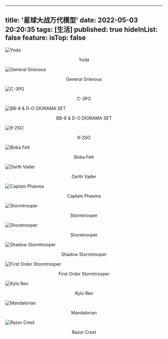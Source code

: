 <!--
 * @Author: lxulxu
 * @Date: 2024-03-19 19:14:39
 * @LastEditors: lxulxu
 * @LastEditTime: 2024-04-16 19:16:32
 * @Description: 
 * 
 * Copyright (c) 2024 by lxulxu, All Rights Reserved. 
-->
---
title: '星球大战万代模型'
date: 2022-05-03 20:20:35
tags: [生活]
published: true
hideInList: false
feature: 
isTop: false
---
![Yoda](../assets/images/Polish_20220412_172112817.jpg)
<center>Yoda</center>

![General Grievous](../assets/images/Polish_20220412_172235454.jpg)
<center>General Grievous</center>

![C-3PO](../assets/images/Polish_20220412_172314501.jpg)
<center>C-3PO</center>

![BB-8 & D-O DIORAMA SET](../assets/images/Polish_20220412_172403614.jpg)
<center>BB-8 & D-O DIORAMA SET</center>

![K-2SO](../assets/images/Polish_20220412_172456158.png)
<center>K-2SO</center>

![Boba Fett](../assets/images/Polish_20220412_172524149.jpg)
<center>Boba Fett</center>

![Darth Vader](../assets/images/Polish_20220412_172555163.jpg)
<center>Darth Vader</center>

![Captain Phasma](../assets/images/Polish_20220412_172700134.png)
<center>Captain Phasma</center>

![Stormtrooper](../assets/images/Polish_20220412_172732118.jpg)
<center>Stormtrooper</center>

![Shoretrooper](../assets/images/Polish_20220412_172755106.jpg)
<center>Shoretrooper</center>

![Shadow Stormtrooper](../assets/images/Polish_20220412_172833897.png)
<center>Shadow Stormtrooper</center>

![First Order Stormtrooper](../assets/images/Polish_20220412_172906834.jpg)
<center>First Order Stormtrooper</center>

![Kylo Ren](../assets/images/Polish_20220412_173032440.jpg)
<center>Kylo Ren</center>

![Mandalorian](../assets/images/Polish_20220412_173125002.jpg)
<center>Mandalorian</center>

![Razor Crest](../assets/images/Polish_20220503_195302785.jpg)
<center>Razor Crest</center>